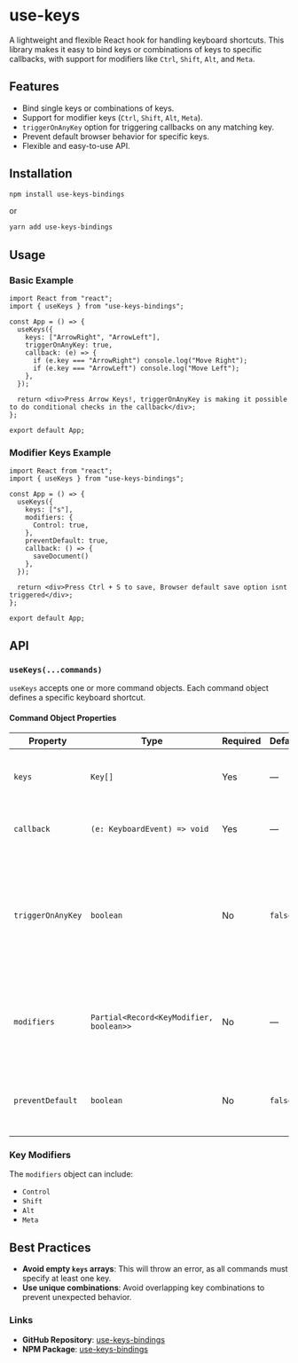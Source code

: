 # use-keys

A lightweight and flexible React hook for handling keyboard shortcuts. This library makes it easy to bind keys or combinations of keys to specific callbacks, with support for modifiers like `Ctrl`, `Shift`, `Alt`, and `Meta`. 

## Features

- Bind single keys or combinations of keys.
- Support for modifier keys (`Ctrl`, `Shift`, `Alt`, `Meta`).
- `triggerOnAnyKey` option for triggering callbacks on any matching key.
- Prevent default browser behavior for specific keys.
- Flexible and easy-to-use API.

## Installation

```bash
npm install use-keys-bindings
```

or

```bash
yarn add use-keys-bindings
```

## Usage

### Basic Example

```tsx
import React from "react";
import { useKeys } from "use-keys-bindings";

const App = () => {
  useKeys({
    keys: ["ArrowRight", "ArrowLeft"],
    triggerOnAnyKey: true,
    callback: (e) => {
      if (e.key === "ArrowRight") console.log("Move Right");
      if (e.key === "ArrowLeft") console.log("Move Left");
    },
  });

  return <div>Press Arrow Keys!, triggerOnAnyKey is making it possible to do conditional checks in the callback</div>;
};

export default App;
```

### Modifier Keys Example

```tsx
import React from "react";
import { useKeys } from "use-keys-bindings";

const App = () => {
  useKeys({
    keys: ["s"],
    modifiers: {
      Control: true,
    },
    preventDefault: true,
    callback: () => {
      saveDocument()
    },
  });

  return <div>Press Ctrl + S to save, Browser default save option isnt triggered</div>;
};

export default App;
```

## API

### `useKeys(...commands)`

`useKeys` accepts one or more command objects. Each command object defines a specific keyboard shortcut.

#### Command Object Properties

| Property          | Type                                      | Required | Default | Description                                                                                      |
|-------------------|-------------------------------------------|----------|---------|--------------------------------------------------------------------------------------------------|
| `keys`            | `Key[]`                                  | Yes      | —       | An array of keys to listen for (e.g., `["ArrowRight", "s"]`).                                   |
| `callback`        | `(e: KeyboardEvent) => void`             | Yes      | —       | The function to call when the keys are pressed.                                                  |
| `triggerOnAnyKey` | `boolean`                                | No       | `false` | If `true`, the callback will be triggered if any one of the keys is pressed, useful for doing conditional checks in cakkback.                     |
| `modifiers`       | `Partial<Record<KeyModifier, boolean>>`  | No       | —       | An object specifying required modifier keys (e.g., `{ Control: true, Shift: true }`).          |
| `preventDefault`  | `boolean`                                | No       | `false` | Prevents the browser's default behavior for the specified keys.                                  |

### Key Modifiers

The `modifiers` object can include:
- `Control`
- `Shift`
- `Alt`
- `Meta`

## Best Practices

- **Avoid empty `keys` arrays**: This will throw an error, as all commands must specify at least one key.
- **Use unique combinations**: Avoid overlapping key combinations to prevent unexpected behavior.


### Links

- **GitHub Repository**: [use-keys-bindings](https://github.com/hayzedd2/use-keys-bindings)
- **NPM Package**: [use-keys-bindings](https://www.npmjs.com/package/use-keys-bindings)
